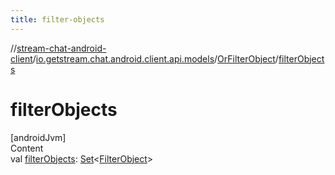 ```yaml
---
title: filter-objects
---
```

//[stream-chat-android-client](../../../index.md)/[io.getstream.chat.android.client.api.models](../index.md)/[OrFilterObject](index.md)/[filterObjects](filterObjects.md)



# filterObjects  
[androidJvm]  
Content  
val [filterObjects](filterObjects.md): [Set](https://kotlinlang.org/api/latest/jvm/stdlib/kotlin.collections/-set/index.html)&lt;[FilterObject](../FilterObject/index.md)&gt;  



